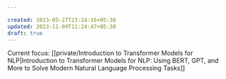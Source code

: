 ```yaml
---

created: 2023-05-27T23:24:16+05:30
updated: 2023-11-09T11:24:47+05:30
draft: true
---
```


Current focus: [[private/Introduction to Transformer Models for NLP|Introduction to Transformer Models for NLP: Using BERT, GPT, and More to Solve Modern Natural Language Processing Tasks]]


